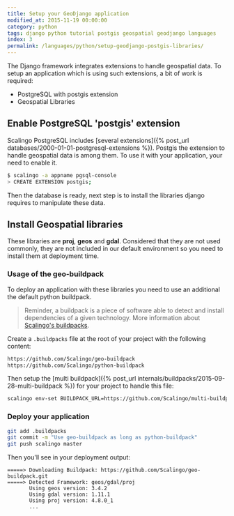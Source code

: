 ```yaml
---
title: Setup your GeoDjango application
modified_at: 2015-11-19 00:00:00
category: python
tags: django python tutorial postgis geospatial geodjango languages
index: 3
permalink: /languages/python/setup-geodjango-postgis-libraries/
---
```


The Django framework integrates extensions to handle geospatial data. To setup
an application which is using such extensions, a bit of work is required:

* PostgreSQL with postgis extension
* Geospatial Libraries

## Enable PostgreSQL 'postgis' extension

Scalingo PostgreSQL includes [several extensions]({% post_url databases/2000-01-01-postgresql-extensions %}).
Postgis the extension to handle geospatial data is among them. To use it with your application, your need
to enable it.

```bash
$ scalingo -a appname pgsql-console
> CREATE EXTENSION postgis;
```

Then the database is ready, next step is to install the libraries django requires to manipulate these data.

## Install Geospatial libraries

These libraries are **proj**, **geos** and **gdal**. Considered that they are not used commonly, they are
not included in our default environment so you need to install them at deployment time.

### Usage of the geo-buildpack

To deploy an application with these libraries you need to use an additional the default python buildpack.

<blockquote class="info">
Reminder, a buildpack is a piece of software able to detect and install dependencies of a given technology.
More information about <a href="{% post_url internals/buildpacks/2015-01-04-buildpacks %}">Scalingo's buildpacks</a>.
</blockquote>

Create a `.buildpacks` file at the root of your project with the following content:

```bash
https://github.com/Scalingo/geo-buildpack
https://github.com/Scalingo/python-buildpack
```

Then setup the [multi buildpack]({% post_url internals/buildpacks/2015-09-28-multi-buildpack %}) for your project to handle this file:

```bash
scalingo env-set BUILDPACK_URL=https://github.com/Scalingo/multi-buildpack
```

### Deploy your application

```bash
git add .buildpacks
git commit -m "Use geo-buildpack as long as python-buildpack"
git push scalingo master
```

Then you'll see in your deployment output:

```text
=====> Downloading Buildpack: https://github.com/Scalingo/geo-buildpack.git
=====> Detected Framework: geos/gdal/proj
       Using geos version: 3.4.2
       Using gdal version: 1.11.1
       Using proj version: 4.8.0_1
       ...
```

